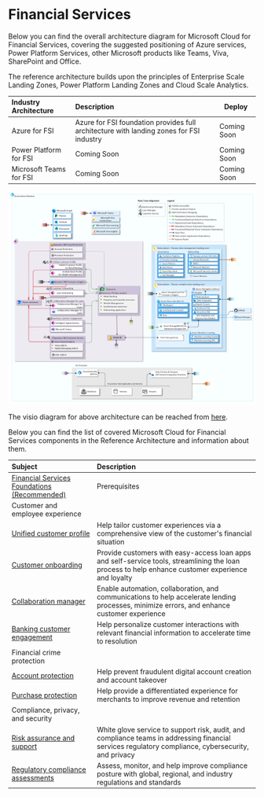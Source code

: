 # Financial Services

Below you can find the overall architecture diagram for Microsoft Cloud for Financial Services, covering the suggested positioning of Azure services, Power Platform Services, other Microsoft products like Teams, Viva, SharePoint and Office.

The reference architecture builds upon the principles of Enterprise Scale Landing Zones, Power Platform Landing Zones and Cloud Scale Analytics.

| Industry Architecture | Description | Deploy |
|:----------------------|:------------|--------|
| Azure for FSI | Azure for FSI foundation  provides full architecture with landing zones for FSI industry | Coming Soon
| Power Platform for FSI | Coming Soon | Coming Soon
| Microsoft Teams for FSI | Coming Soon | Coming Soon

![Financial Services Industry Reference Architecture](./docs/mc4f-reference-architecture_v2.png)

The visio diagram for above architecture can be reached from [here](./docs/mc4f_v2.vsdx).


Below you can find the list of covered Microsoft Cloud for Financial Services components in the Reference Architecture and information about them.

| Subject | Description |
|:---------------------------|:------------|
| [Financial Services Foundations (Recommended)](./fsi/prereqs.md) | Prerequisites
| Customer and employee experience
| [Unified customer profile](./solutions/unifiedCustomerProfile) | Help tailor customer experiences via a comprehensive view of the customer's financial situation
| [Customer onboarding](./solutions/customerOnboarding) | Provide customers with easy-access loan apps and self-service tools, streamlining the loan process to help enhance customer experience and loyalty
| [Collaboration manager](./solutions/collaborationManager) | Enable automation, collaboration, and communications to help accelerate lending processes, minimize errors, and enhance customer experience
| [Banking customer engagement](./solutions/bankingCustomerEngagement) | Help personalize customer interactions with relevant financial information to accelerate time to resolution
| Financial crime protection
| [Account protection](./solutions/accountProtection) | Help prevent fraudulent digital account creation and account takeover
| [Purchase protection](./solutions/purchaseProtection) | Help provide a differentiated experience for merchants to improve revenue and retention
| Compliance, privacy, and security
| [Risk assurance and support](./solutions/riskAssurance) | White glove service to support risk, audit, and compliance teams in addressing financial services regulatory compliance, cybersecurity, and privacy
| [Regulatory compliance assessments](./solutions/complianceAssessments) | Assess, monitor, and help improve compliance posture with global, regional, and industry regulations and standards
